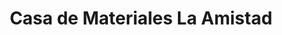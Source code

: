 ---
title: "Casa de Materiales La Amistad"
url: /la-chorrera/casa-de-materiales-la-amistad/
shop: Eisenwaren
---